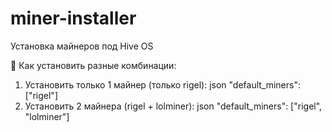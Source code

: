 # miner-installer
Установка майнеров под Hive OS

🎯 Как установить разные комбинации:
1. Установить только 1 майнер (только rigel):
json
"default_miners": ["rigel"]
2. Установить 2 майнера (rigel + lolminer):
json
"default_miners": ["rigel", "lolminer"]
